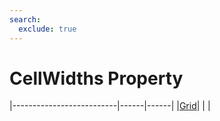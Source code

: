 ```yaml
---
search:
  exclude: true
---
```


<h1 class="heading"><span class="name">CellWidths Property</span></h1>

|--------------------------|------|------|
|[Grid](../objects/grid.md)|&nbsp;|&nbsp;|
